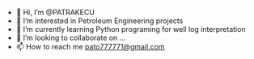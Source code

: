 - 👋 Hi, I’m @PATRAKECU
- 👀 I’m interested in Petroleum Engineering projects
- 🌱 I’m currently learning Python programing for well log interpretation
- 💞️ I’m looking to collaborate on ...
- 📫 How to reach me pato777771@gmail.com

<!---
PATRAKECU/PATRAKECU is a ✨ special ✨ repository because its `README.md` (this file) appears on your GitHub profile.
You can click the Preview link to take a look at your changes.
--->
